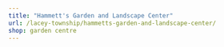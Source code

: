 ```yaml
---
title: "Hammett's Garden and Landscape Center"
url: /lacey-township/hammetts-garden-and-landscape-center/
shop: garden centre
---
```

